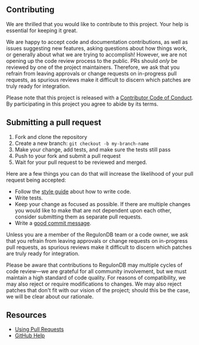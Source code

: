 ## Contributing

We are thrilled that you would like to contribute to this project. Your help is essential for keeping it great.

We are happy to accept code and documentation contributions, as well as issues suggesting new features, asking questions about how things work, or generally about what we are trying to accomplish! However, we are not opening up the code review process to the public. PRs should _only_ be reviewed by one of the project maintainers. Therefore, we ask that you refrain from leaving approvals or change requests on in-progress pull requests, as spurious reviews make it difficult to discern which patches are truly ready for integration.

Please note that this project is released with a [Contributor Code of Conduct](CODE_OF_CONDUCT.md). By participating in this project you agree to abide by its terms.

## Submitting a pull request

1. Fork and clone the repository
2. Create a new branch: `git checkout -b my-branch-name`
3. Make your change, add tests, and make sure the tests still pass
4. Push to your fork and submit a pull request
5. Wait for your pull request to be reviewed and merged.

Here are a few things you can do that will increase the likelihood of your pull request being accepted:

- Follow the [style guide](http://google.github.io/styleguide/) about how to write code.
- Write tests.
- Keep your change as focused as possible. If there are multiple changes you would like to make that are not dependent upon each other, consider submitting them as separate pull requests.
- Write a [good commit message](http://tbaggery.com/2008/04/19/a-note-about-git-commit-messages.html).

Unless you are a member of the RegulonDB team or a code owner, we ask that you refrain from leaving approvals or change requests on in-progress pull requests, as spurious reviews make it difficult to discern which patches are truly ready for integration.

Please be aware that contributions to RegulonDB may multiple cycles of code review—we are grateful for all community involvement, but we must maintain a high standard of code quality. For reasons of compatibility, we may also reject or require modifications to changes. We may also reject patches that don't fit with our vision of the project; should this be the case, we will be clear about our rationale.

## Resources

- [Using Pull Requests](https://help.github.com/articles/about-pull-requests/)
- [GitHub Help](https://help.github.com)
